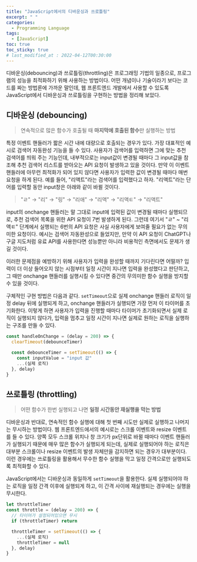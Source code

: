 ```yaml
---
title: "JavaScript에서의 디바운싱과 쓰로틀링"
excerpt: " "
categories:
  - Programming Language
tags:
  - [JavaScript]
toc: true
toc_sticky: true
# last_modified_at : 2022-04-12T00:30:00
---
```


디바운싱(debouncing)과 쓰로틀링(throttling)은 프로그래밍 기법의 일종으로, 프로그램의 성능을 최적화하기 위해 사용하는 방법이다. 어떤 개념이나 기술이라기 보다는 코드를 짜는 방법론에 가까운 말인데, 웹 프론트엔드 개발에서 사용할 수 있도록 JavaScript에서 디바운싱과 쓰로틀링을 구현하는 방법을 정리해 보았다.

## 디바운싱 (debouncing)

> 연속적으로 많은 함수가 호출될 때 **마지막에 호출된 함수**만 실행하는 방법

특정 이벤트 핸들러가 짧은 시간 내에 대량으로 호출되는 경우가 있다. 가장 대표적인 예시로 검색어 자동완성 기능을 들 수 있다. 사용자가 검색어를 입력하면 그에 맞는 추천 검색어를 띄워 주는 기능인데, 내부적으로는 input값이 변경될 때마다 그 input값을 참조해 추천 검색어 리스트를 받아오는 API 요청이 발생하고 있을 것이다. 만약 이 이벤트 핸들러에 아무런 최적화가 되어 있지 않다면 사용자가 입력한 값이 변경될 때마다 매번 요청을 하게 된다. 예를 들어, "리액트"라는 검색어를 입력했다고 하자. "리액트"라는 단어를 입력할 동안 input창은 아래와 같이 바뀔 것이다.

> "ㄹ" → "리" → "링" → "리애" → "리액" → "리액ㅌ" → "리액트"

input의 onchange 핸들러는 말 그대로 input에 입력된 값이 변경될 때마다 실행되므로, 추천 검색어 목록을 위한 API 요청이 7번 발생하게 된다. 그런데 여기서 "ㄹ" ~ "리액ㅌ" 단계에서 실행되는 6번의 API 요청은 사실 사용자에게 보여줄 필요가 없는 무의미한 요청이다. 예시는 검색어 자동완성으로 들었지만, 만약 이 API 요청이 ChatGPT나 구글 지도처럼 유료 API를 사용한다면 성능뿐만 아니라 비용적인 측면에서도 문제가 생길 것이다.

이러한 문제점을 예방하기 위해 사용자가 입력을 완성할 때까지 기다린다면 어떨까? 입력이 더 이상 들어오지 않는 시점부터 일정 시간이 지나면 입력을 완성했다고 판단하고, 그 때만 onchange 핸들러를 실행시킬 수 있다면 중간의 무의미한 함수 실행을 방지할 수 있을 것이다.

구체적인 구현 방법은 다음과 같다. `setTimeout`으로 실제 onchange 핸들러 로직이 일정 delay 뒤에 실행되게 하고, onchange 핸들러가 실행되면 가장 먼저 이 타이머를 초기화한다. 이렇게 하면 사용자가 입력을 진행할 때마다 타이머가 초기화되면서 실제 로직이 실행되지 않다가, 입력을 멈추고 일정 시간이 지나면 실제로 원하는 로직을 실행하는 구조를 만들 수 있다.

```javascript
const handleOnChange = (delay = 200) => {
  clearTimeout(debounceTimer)

  const debounceTimer = setTimeout(() => {
    const inputValue = "input 값"
    ...(실제 로직)
  }, delay)
}
```

## 쓰로틀링 (throttling)

> 어떤 함수가 한번 실행되고 나면 **일정 시간동안 재실행을 막는 방법**

디바운싱과 반대로, 연속적인 함수 실행에 대해 첫 번째 시도만 실제로 실행하고 나머지는 무시하는 방법이다. 웹 프론트엔드에서의 예시로는 스크롤 이벤트와 resize 이벤트를 들 수 있다. 양쪽 모두 스크롤 위치나 창 크기가 px단위로 바뀔 때마다 이벤트 핸들러가 실행되기 때문에 매우 많은 함수가 실행되게 되는데, 실제로 실행되어야 하는 로직은 대부분 스크롤이나 resize 이벤트의 발생 자체만을 감지하면 되는 경우가 대부분이다. 이런 경우에는 쓰로틀링을 활용해서 무수한 함수 실행을 막고 일정 간격으로만 실행되도록 최적화할 수 있다.

JavaScript에서는 디바운싱과 동일하게 `setTimeout`을 활용한다. 실제 실행되어야 하는 로직을 일정 간격 이후에 실행되게 하고, 이 간격 사이에 재실행되는 경우에는 실행을 무시한다.

```javascript
let throttleTimer
const throttle = (delay = 200) => {
  // 타이머가 설정되어있으면 무시
  if (throttleTimer) return

  throttleTimer = setTimeout(() => {
    ...(실제 로직)
    throttleTimer = null
  }, delay)
}